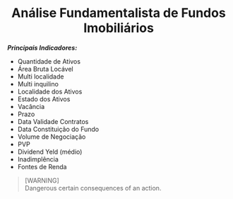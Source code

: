<h1 align="center">Análise Fundamentalista de Fundos Imobiliários</h1>

_**Principais Indicadores:**_
- Quantidade de Ativos
-  Área Bruta Locável
- Multi localidade
- Multi inquilino
- Localidade dos Ativos
- Estado dos Ativos
- Vacância
- Prazo
- Data Validade Contratos
- Data Constituição do Fundo
- Volume de Negociação
- PVP
- Dividend Yeld (médio)
-  Inadimplência
-  Fontes de Renda

> [WARNING]  
> Dangerous certain consequences of an action.

<!--stackedit_data:
eyJoaXN0b3J5IjpbMTc4ODM4NTg4NSwxMzgxNDA3NzAyLDExMz
Y4OTY1NjUsNDI1NTM5MDMwLDE3Mzg3ODkzNzBdfQ==
-->